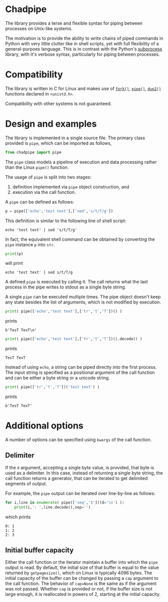 # Chadpipe

The library provides a terse and flexible syntax for piping between processes
on Unix-like systems.

The motivation is to provide the ability to write chains of piped commands
in Python with very little clutter like in shell scripts, yet with full
flexibility of a general-purpoes language.
This is in contrast with the Python's
[subprocess](https://docs.python.org/3/library/subprocess.html)
library, with it's verbose syntax, particularly for piping between processes.

# Compatibility

The library is written in C for Linux and makes use of
[`fork()`](https://man7.org/linux/man-pages/man2/fork.2.html),
[`pipe()`](https://man7.org/linux/man-pages/man2/pipe.2.html),
[`dup2()`](https://man7.org/linux/man-pages/man2/dup.2.html)
functions declared in `<unistd.h>`.

Compatibility with other systems is not guaranteed.

# Design and examples

The library is implemented in a single source file.
The primary class provided is `pipe`, which can be imported as follows,
```python
from chadpipe import pipe
```

The `pipe` class models a pipeline of execution and data processing rather
than the Linux `pipe()` function.

The usage of `pipe` is split into two stages:
1. definition implemented via `pipe` object construction, and
2. execution via the call function.

A `pipe` can be defined as follows:
```python
p = pipe(['echo','test text'],['sed','s/t/T/g'])
```
This definition is similar to the following line of shell script:
```shell
echo 'test text' | sed 's/t/T/g'
```
In fact, the equivalent shell command can be obtained by converting the `pipe`
instance `p` into `str`.
```python
print(p)
```
will print
```text
echo 'test text' | sed s/t/T/g
```

A defined `pipe` is executed by calling it. The call returns what the last
process in the pipe writes to stdout as a single byte string.

A single `pipe` can be executed multiple times.
The pipe object doesn't keep any state besides the list of arguments,
which is not modified by execution.

```python
print( pipe(['echo','test text'],['tr','t','T'])() )
```
prints
```text
b'TesT TexT\n'
```

```python
print( pipe(['echo','test text'],['tr','t','T'])().decode() )
```
prints
```text
TesT TexT

```

Instead of using `echo`, a string can be piped directly into the first process.
The input string is specified as a positional argument of the call function
and can be either a byte string or a unicode string.
```python
print( pipe(['tr','t','T'])('test text') )
```
prints
```text
b'TesT TexT'
```

# Additional options

A number of options can be specified using `kwargs` of the call function.

## Delimiter
If the `d` argument, accepting a single byte value, is provided, that byte is
used as a delimiter. In this case, instead of returning a single byte string,
the call function returns a generator, that can be iterated to get delimited
segments of output.

For example, the `pipe` output can be iterated over line-by-line as follows:
```python
for i,line in enumerate( pipe(['seq','3'])(d='\n') ):
    print(i,': ',line.decode(),sep='')
```
which prints
```text
0: 1
1: 2
2: 3
```

## Initial buffer capacity
Either the call function or the iterator maintain a buffer into which the
`pipe` output is read.
By default, the initial size of that buffer is equal to the value returned by
`getpagesize()`, which on Linux is typically 4096 bytes.
The initial capacity of the buffer can be changed by passing a `cap` argument
to the call function.
The behavior of `cap=None` is the same as if the argument was not passed.
Whether `cap` is provided or not, if the buffer size is not large enough, it
is reallocated in powers of 2, starting at the initial capacity.

